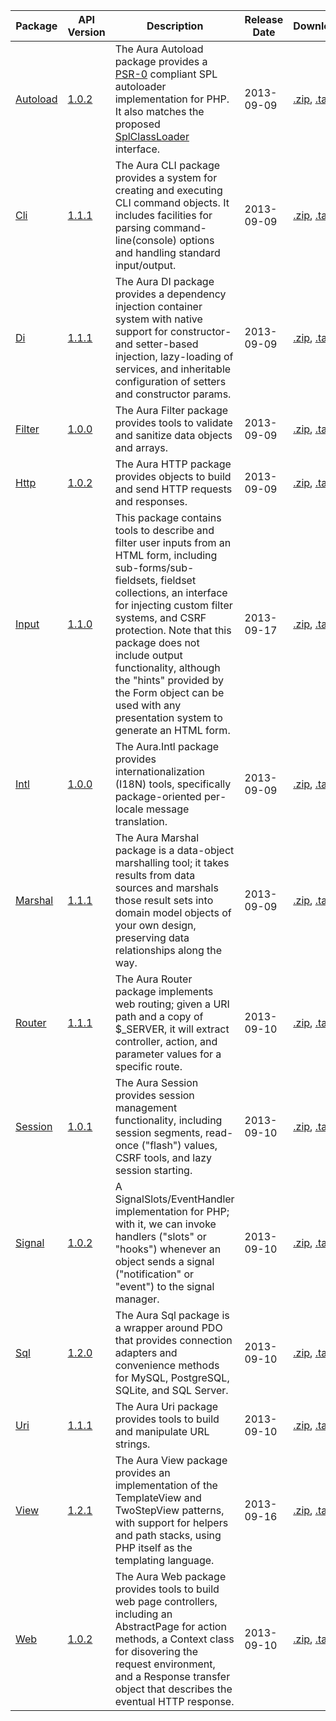 Package | API Version | Description | Release Date | Downloads | Development 
--- | --- | --- | --- | --- | --- 
[Autoload](/packages/Aura.Autoload/1.0.2) | [1.0.2](/packages/Aura.Autoload/1.0.2/api) | The Aura Autoload package provides a [PSR-0](https://github.com/php-fig/fig-standards/blob/master/accepted/PSR-0.md) compliant SPL autoloader implementation for PHP. It also matches the proposed [SplClassLoader](https://wiki.php.net/rfc/splclassloader) interface. | 2013-09-09 | [.zip](https://github.com/auraphp/Aura.Autoload/zipball/1.0.2), [.tar.gz](https://github.com/auraphp/Aura.Autoload/tarball/1.0.2) | [Github](https://github.com/auraphp/Aura.Autoload)
[Cli](/packages/Aura.Cli/1.1.1) | [1.1.1](/packages/Aura.Cli/1.1.1/api) | The Aura CLI package provides a system for creating and executing CLI command objects.  It includes facilities for parsing command-line(console) options and handling standard input/output. | 2013-09-09 | [.zip](https://github.com/auraphp/Aura.Cli/zipball/1.1.1), [.tar.gz](https://github.com/auraphp/Aura.Cli/tarball/1.1.1) | [Github](https://github.com/auraphp/Aura.Cli)
[Di](/packages/Aura.Di/1.1.1) | [1.1.1](/packages/Aura.Di/1.1.1/api) | The Aura DI package provides a dependency injection container system with native support for constructor- and setter-based injection, lazy-loading of services, and inheritable configuration of setters and constructor params. | 2013-09-09 | [.zip](https://github.com/auraphp/Aura.Di/zipball/1.1.1), [.tar.gz](https://github.com/auraphp/Aura.Di/tarball/1.1.1) | [Github](https://github.com/auraphp/Aura.Di)
[Filter](/packages/Aura.Filter/1.0.0) | [1.0.0](/packages/Aura.Filter/1.0.0/api) | The Aura Filter package provides tools to validate and sanitize data objects and arrays. | 2013-09-09 | [.zip](https://github.com/auraphp/Aura.Filter/zipball/1.0.0), [.tar.gz](https://github.com/auraphp/Aura.Filter/tarball/1.0.0) | [Github](https://github.com/auraphp/Aura.Filter)
[Http](/packages/Aura.Http/1.0.2) | [1.0.2](/packages/Aura.Http/1.0.2/api) | The Aura HTTP package provides objects to build and send HTTP requests and responses. | 2013-09-09 | [.zip](https://github.com/auraphp/Aura.Http/zipball/1.0.2), [.tar.gz](https://github.com/auraphp/Aura.Http/tarball/1.0.2) | [Github](https://github.com/auraphp/Aura.Http)
[Input](/packages/Aura.Input/1.1.0) | [1.1.0](/packages/Aura.Input/1.1.0/api) | This package contains tools to describe and filter user inputs from an HTML form, including sub-forms/sub-fieldsets, fieldset collections, an interface for injecting custom filter systems, and CSRF protection. Note that this package does not include output functionality, although the "hints" provided by the Form object can be used with any presentation system to generate an HTML form. | 2013-09-17 | [.zip](https://github.com/auraphp/Aura.Input/zipball/1.1.0), [.tar.gz](https://github.com/auraphp/Aura.Input/tarball/1.1.0) | [Github](https://github.com/auraphp/Aura.Input)
[Intl](/packages/Aura.Intl/1.0.0) | [1.0.0](/packages/Aura.Intl/1.0.0/api) | The Aura.Intl package provides internationalization (I18N) tools, specifically package-oriented per-locale message translation. | 2013-09-09 | [.zip](https://github.com/auraphp/Aura.Intl/zipball/1.0.0), [.tar.gz](https://github.com/auraphp/Aura.Intl/tarball/1.0.0) | [Github](https://github.com/auraphp/Aura.Intl)
[Marshal](/packages/Aura.Marshal/1.1.1) | [1.1.1](/packages/Aura.Marshal/1.1.1/api) | The Aura Marshal package is a data-object marshalling tool; it takes results from data sources and marshals those result sets into domain model objects of your own design, preserving data relationships along the way. | 2013-09-09 | [.zip](https://github.com/auraphp/Aura.Marshal/zipball/1.1.1), [.tar.gz](https://github.com/auraphp/Aura.Marshal/tarball/1.1.1) | [Github](https://github.com/auraphp/Aura.Marshal)
[Router](/packages/Aura.Router/1.1.1) | [1.1.1](/packages/Aura.Router/1.1.1/api) | The Aura Router package implements web routing; given a URI path and a copy of $_SERVER, it will extract controller, action, and parameter values for a specific route. | 2013-09-10 | [.zip](https://github.com/auraphp/Aura.Router/zipball/1.1.1), [.tar.gz](https://github.com/auraphp/Aura.Router/tarball/1.1.1) | [Github](https://github.com/auraphp/Aura.Router)
[Session](/packages/Aura.Session/1.0.1) | [1.0.1](/packages/Aura.Session/1.0.1/api) | The Aura Session provides session management functionality, including session segments, read-once ("flash") values, CSRF tools, and lazy session starting. | 2013-09-10 | [.zip](https://github.com/auraphp/Aura.Session/zipball/1.0.1), [.tar.gz](https://github.com/auraphp/Aura.Session/tarball/1.0.1) | [Github](https://github.com/auraphp/Aura.Session)
[Signal](/packages/Aura.Signal/1.0.2) | [1.0.2](/packages/Aura.Signal/1.0.2/api) | A SignalSlots/EventHandler implementation for PHP; with it, we can invoke handlers ("slots" or "hooks") whenever an object sends a signal ("notification" or "event") to the signal manager. | 2013-09-10 | [.zip](https://github.com/auraphp/Aura.Signal/zipball/1.0.2), [.tar.gz](https://github.com/auraphp/Aura.Signal/tarball/1.0.2) | [Github](https://github.com/auraphp/Aura.Signal)
[Sql](/packages/Aura.Sql/1.2.0) | [1.2.0](/packages/Aura.Sql/1.2.0/api) | The Aura Sql package is a wrapper around PDO that provides connection adapters and convenience methods for MySQL, PostgreSQL, SQLite, and SQL Server. | 2013-09-10 | [.zip](https://github.com/auraphp/Aura.Sql/zipball/1.2.0), [.tar.gz](https://github.com/auraphp/Aura.Sql/tarball/1.2.0) | [Github](https://github.com/auraphp/Aura.Sql)
[Uri](/packages/Aura.Uri/1.1.1) | [1.1.1](/packages/Aura.Uri/1.1.1/api) | The Aura Uri package provides tools to build and manipulate URL strings. | 2013-09-10 | [.zip](https://github.com/auraphp/Aura.Uri/zipball/1.1.1), [.tar.gz](https://github.com/auraphp/Aura.Uri/tarball/1.1.1) | [Github](https://github.com/auraphp/Aura.Uri)
[View](/packages/Aura.View/1.2.1) | [1.2.1](/packages/Aura.View/1.2.1/api) | The Aura View package provides an implementation of the TemplateView and TwoStepView patterns, with support for helpers and path stacks, using PHP itself as the templating language. | 2013-09-16 | [.zip](https://github.com/auraphp/Aura.View/zipball/1.2.1), [.tar.gz](https://github.com/auraphp/Aura.View/tarball/1.2.1) | [Github](https://github.com/auraphp/Aura.View)
[Web](/packages/Aura.Web/1.0.2) | [1.0.2](/packages/Aura.Web/1.0.2/api) | The Aura Web package provides tools to build web page controllers, including an AbstractPage for action methods, a Context class for disovering the request environment, and a Response transfer object that describes the eventual HTTP response. | 2013-09-10 | [.zip](https://github.com/auraphp/Aura.Web/zipball/1.0.2), [.tar.gz](https://github.com/auraphp/Aura.Web/tarball/1.0.2) | [Github](https://github.com/auraphp/Aura.Web)
